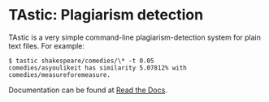 TAstic: Plagiarism detection
============================

TAstic is a very simple command-line plagiarism-detection system for plain text
files.  For example:

~~~
$ tastic shakespeare/comedies/\* -t 0.05
comedies/asyoulikeit has similarity 5.07812% with comedies/measureforemeasure.
~~~

Documentation can be found at
[Read the Docs](http://tastic.readthedocs.io/en/latest/).
